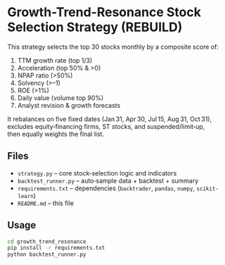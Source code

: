# Growth-Trend-Resonance Stock Selection Strategy (REBUILD)

This strategy selects the top 30 stocks monthly by a composite score of:
1. TTM growth rate (top 1/3)  
2. Acceleration (top 50% & >0)  
3. NPAP ratio (>50%)  
4. Solvency (>–1)  
5. ROE (>1%)  
6. Daily value (volume top 90%)  
7. Analyst revision & growth forecasts  

It rebalances on five fixed dates (Jan 31, Apr 30, Jul 15, Aug 31, Oct 31),  
excludes equity‑financing firms, ST stocks, and suspended/limit‑up,  
then equally weights the final list.

## Files

- `strategy.py` – core stock‑selection logic and indicators  
- `backtest_runner.py` – auto‑sample data + backtest + summary  
- `requirements.txt` – dependencies (`backtrader`, `pandas`, `numpy`, `scikit-learn`)  
- `README.md` – this file  

## Usage

```bash
cd growth_trend_resonance
pip install -r requirements.txt
python backtest_runner.py